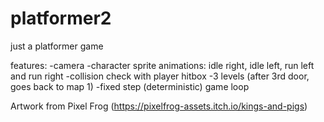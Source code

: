 # platformer2
just a platformer game

features:
-camera
-character sprite animations: idle right, idle left, run left and run right
-collision check with player hitbox
-3 levels (after 3rd door, goes back to map 1)
-fixed step (deterministic) game loop

Artwork from Pixel Frog (https://pixelfrog-assets.itch.io/kings-and-pigs)

